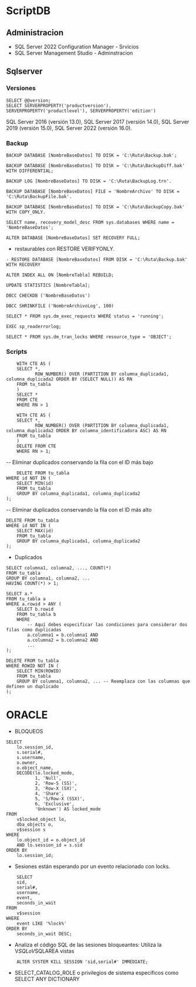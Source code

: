 # ScriptDB

## Administracion
- SQL Server 2022 Configuration Manager -  Srvicios
- SQL Server Management Studio  - Adminstracion
## Sqlserver

### Versiones
~~~
SELECT @@version;
SELECT SERVERPROPERTY('productversion'), SERVERPROPERTY('productlevel'), SERVERPROPERTY('edition')
~~~
 SQL Server 2016 (versión 13.0), SQL Server 2017 (versión 14.0), SQL Server 2019 (versión 15.0), SQL Server 2022 (versión 16.0). 

### Backup
~~~
BACKUP DATABASE [NombreBaseDatos] TO DISK = 'C:\Ruta\Backup.bak';
~~~
~~~
BACKUP DATABASE [NombreBaseDatos] TO DISK = 'C:\Ruta\BackupDiff.bak' WITH DIFFERENTIAL;
~~~
~~~
BACKUP LOG [NombreBaseDatos] TO DISK = 'C:\Ruta\BackupLog.trn'.
~~~
~~~
BACKUP DATABASE [NombreBaseDatos] FILE = 'NombreArchivo' TO DISK = 'C:\Ruta\BackupFile.bak'.
~~~
~~~
BACKUP DATABASE [NombreBaseDatos] TO DISK = 'C:\Ruta\BackupCopy.bak' WITH COPY_ONLY.
~~~
~~~
SELECT name, recovery_model_desc FROM sys.databases WHERE name = 'NombreBaseDatos';
~~~
~~~
ALTER DATABASE [NombreBaseDatos] SET RECOVERY FULL;
~~~
- restaurables con RESTORE VERIFYONLY.
~~~
- RESTORE DATABASE [NombreBaseDatos] FROM DISK = 'C:\Ruta\Backup.bak' WITH RECOVERY
~~~
~~~
ALTER INDEX ALL ON [NombreTabla] REBUILD;
~~~
~~~
UPDATE STATISTICS [NombreTabla];
~~~
~~~
DBCC CHECKDB ('NombreBaseDatos')
~~~
~~~
DBCC SHRINKFILE ('NombreArchivoLog', 100)
~~~
~~~
SELECT * FROM sys.dm_exec_requests WHERE status = 'running';
~~~
~~~
EXEC sp_readerrorlog;
~~~
~~~
SELECT * FROM sys.dm_tran_locks WHERE resource_type = 'OBJECT';
~~~

### Scripts
~~~
	WITH CTE AS (
    SELECT *,
           ROW_NUMBER() OVER (PARTITION BY columna_duplicada1, columna_duplicada2 ORDER BY (SELECT NULL)) AS RN
    FROM tu_tabla
	)
	SELECT *
	FROM CTE
	WHERE RN > 1
~~~	
~~~	
	WITH CTE AS (
    SELECT *,
           ROW_NUMBER() OVER (PARTITION BY columna_duplicada1, columna_duplicada2 ORDER BY columna_identificadora ASC) AS RN
    FROM tu_tabla
	)
	DELETE FROM CTE
	WHERE RN > 1;
~~~	
-- Eliminar duplicados conservando la fila con el ID más bajo
~~~
	DELETE FROM tu_tabla
WHERE id NOT IN (
    SELECT MIN(id)
    FROM tu_tabla
    GROUP BY columna_duplicada1, columna_duplicada2
);
~~~
-- Eliminar duplicados conservando la fila con el ID más alto
~~~
DELETE FROM tu_tabla
WHERE id NOT IN (
    SELECT MAX(id)
    FROM tu_tabla
    GROUP BY columna_duplicada1, columna_duplicada2
);
~~~
- Duplicados
~~~
SELECT columna1, columna2, ..., COUNT(*)
FROM tu_tabla
GROUP BY columna1, columna2, ...
HAVING COUNT(*) > 1;
~~~
~~~
SELECT a.*
FROM tu_tabla a
WHERE a.rowid > ANY (
    SELECT b.rowid
    FROM tu_tabla b
    WHERE
        -- Aquí debes especificar las condiciones para considerar dos filas como duplicadas
        a.columna1 = b.columna1 AND
        a.columna2 = b.columna2 AND
        ...
);
~~~
~~~
DELETE FROM tu_tabla
WHERE ROWID NOT IN (
    SELECT MIN(ROWID)
    FROM tu_tabla
    GROUP BY columna1, columna2, ... -- Reemplaza con las columnas que definen un duplicado
);
~~~


# ORACLE
- BLOQUEOS
~~~
SELECT
    lo.session_id,
    s.serial#,
    s.username,
    o.owner,
    o.object_name,
    DECODE(lo.locked_mode,
           1, 'Null',
           2, 'Row-S (SS)',
           3, 'Row-X (SX)',
           4, 'Share',
           5, 'S/Row-X (SSX)',
           6, 'Exclusive',
           'Unknown') AS locked_mode
FROM
    v$locked_object lo,
    dba_objects o,
    v$session s
WHERE
    lo.object_id = o.object_id
    AND lo.session_id = s.sid
ORDER BY
    lo.session_id;
~~~
	
- Sesiones están esperando por un evento relacionado con locks.
~~~
	SELECT
    sid,
    serial#,
    username,
    event,
    seconds_in_wait
FROM
    v$session
WHERE
    event LIKE '%lock%'
ORDER BY
    seconds_in_wait DESC;
~~~	
- Analiza el código SQL de las sesiones bloqueantes: Utiliza la V$SQL o V$SQLAREA vistas
~~~	
	ALTER SYSTEM KILL SESSION 'sid,serial#' IMMEDIATE;
~~~

- SELECT_CATALOG_ROLE o privilegios de sistema específicos como SELECT ANY DICTIONARY

